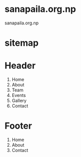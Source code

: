 # sanapaila.org.np
sanapaila.org.np
# sitemap

# Header
1. Home
2. About
3. Team
4. Events
5. Gallery
6. Contact

# Footer
1. Home
2. About
3. Contact


